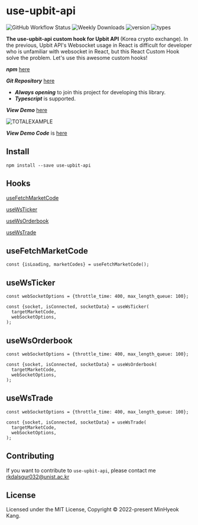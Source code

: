 # use-upbit-api

![GitHub Workflow Status](https://img.shields.io/github/actions/workflow/status/devKangMinHyeok/use-upbit-api/ci.yml?style=plastic)
![Weekly Downloads](https://img.shields.io/npm/dw/use-upbit-api?style=plastic)
![version](https://img.shields.io/npm/v/use-upbit-api?style=plastic)
![types](https://img.shields.io/npm/types/use-upbit-api?style=plastic)

**The use-upbit-api custom hook for Upbit API** (Korea crypto exchange). In the previous, Upbit API's Websocket usage in React is difficult for developer who is unfamiliar with websocket in React, but this React Custom Hook solve the problem. Let's use this awesome custom hooks!

**_npm_** [here](https://www.npmjs.com/package/use-upbit-api)

**_Git Repository_** [here](https://github.com/devKangMinHyeok/use-upbit-api)

- **_Always opening_** to join this project for developing this library.
- **_Typescript_** is supported.

**_View Demo_** [here](https://devkangminhyeok.github.io/React-Upbit-API-Example/total-example)

![TOTALEXAMPLE](https://user-images.githubusercontent.com/44657722/183570075-cb54905c-a57c-44a6-96c3-3d66dccef054.gif)

**_View Demo Code_** is [here](https://github.com/devKangMinHyeok/React-Upbit-API-Example)

## Install

    npm install --save use-upbit-api

## Hooks

[useFetchMarketCode](#useFetchMarketCode)

[useWsTicker](#useWsTicker)

[useWsOrderbook](#useWsOrderbook)

[useWsTrade](#useWsTrade)

## useFetchMarketCode

```tsx
const {isLoading, marketCodes} = useFetchMarketCode();
```

## useWsTicker

```tsx
const webSocketOptions = {throttle_time: 400, max_length_queue: 100};

const {socket, isConnected, socketData} = useWsTicker(
  targetMarketCode,
  webSocketOptions,
);
```

## useWsOrderbook

```tsx
const webSocketOptions = {throttle_time: 400, max_length_queue: 100};

const {socket, isConnected, socketData} = useWsOrderbook(
  targetMarketCode,
  webSocketOptions,
);
```

## useWsTrade

```tsx
const webSocketOptions = {throttle_time: 400, max_length_queue: 100};

const {socket, isConnected, socketData} = useWsTrade(
  targetMarketCode,
  webSocketOptions,
);
```

## Contributing

If you want to contribute to `use-upbit-api`, please contact me <rkdalsgur032@unist.ac.kr>

## License

Licensed under the MIT License, Copyright © 2022-present MinHyeok Kang.
